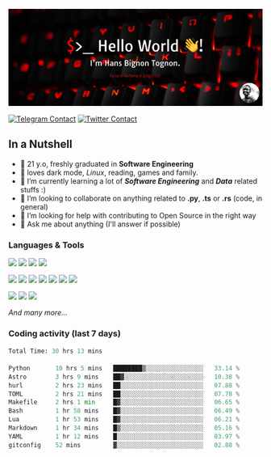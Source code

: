 ![Cover](assets/gh-readme-cover.png)

[![Telegram Contact](https://img.shields.io/badge/Telegram-%230088CC.svg?style=for-the-badge&logo=telegram&logoColor=white)](https://t.me/hanstobi) [![Twitter Contact](https://img.shields.io/badge/Twitter-%2308A0E9.svg?style=for-the-badge&logo=twitter&logoColor=white)](https://twitter.com/_tobihans)

## In a Nutshell
- 👤 21 y.o, freshly graduated in **Software Engineering**
- 🖤 loves dark mode, *Linux*, reading, games and family.
- 🌱 I’m currently learning a lot of ***Software Engineering*** and ***Data*** related stuffs :)
- 👯 I’m looking to collaborate on anything related to **.py**, **.ts** or **.rs** (code, in general)
- 🤔 I’m looking for help with contributing to Open Source in the right way
- 💬 Ask me about anything (I'll answer if possible)

### Languages & Tools
![](https://img.shields.io/badge/Linux-%23eab30f.svg?style=for-the-badge&logo=linux&logoColor=black) ![](https://img.shields.io/badge/Git-%23e54a2f.svg?style=for-the-badge&logo=git&logoColor=white) ![](https://img.shields.io/badge/Github-%231a1d21.svg?style=for-the-badge&logo=github&logoColor=white) ![](https://img.shields.io/badge/Docker-%230394f0.svg?style=for-the-badge&logo=docker&logoColor=white)

![](https://img.shields.io/badge/C-%231a1d21.svg?style=for-the-badge&logo=C&logoColor=white) ![](https://img.shields.io/badge/TypeScript-%230074c2.svg?style=for-the-badge&logo=typescript&logoColor=white) ![](https://img.shields.io/badge/Python-%23f0c540.svg?style=for-the-badge&logo=python) ![](https://img.shields.io/badge/Rust-%23ea4800.svg?style=for-the-badge&logo=rust) ![](https://img.shields.io/badge/Php-%237175aa.svg?style=for-the-badge&logo=php&logoColor=white) ![](https://img.shields.io/badge/HTML-%23d84924.svg?style=for-the-badge&logo=html5&logoColor=white) ![](https://img.shields.io/badge/Scss-%23c45f92.svg?style=for-the-badge&logo=sass&logoColor=white)

![](https://img.shields.io/badge/Vue-%23314559.svg?style=for-the-badge&logo=vue.js) ![](https://img.shields.io/badge/Laravel-%23e54a2f.svg?style=for-the-badge&logo=laravel&logoColor=white) ![](https://img.shields.io/badge/Adonis-%235a45ff.svg?style=for-the-badge&logo=adonisjs)

*And many more...*

### Coding activity (last 7 days)
<!--START_SECTION:waka-->

```python
Total Time: 30 hrs 13 mins

Python       10 hrs 5 mins   ████████▒░░░░░░░░░░░░░░░░   33.14 %
Astro        3 hrs 9 mins    ██▓░░░░░░░░░░░░░░░░░░░░░░   10.38 %
hurl         2 hrs 23 mins   ██░░░░░░░░░░░░░░░░░░░░░░░   07.88 %
TOML         2 hrs 21 mins   ██░░░░░░░░░░░░░░░░░░░░░░░   07.78 %
Makefile     2 hrs 1 min     █▓░░░░░░░░░░░░░░░░░░░░░░░   06.65 %
Bash         1 hr 58 mins    █▓░░░░░░░░░░░░░░░░░░░░░░░   06.49 %
Lua          1 hr 53 mins    █▓░░░░░░░░░░░░░░░░░░░░░░░   06.21 %
Markdown     1 hr 34 mins    █▒░░░░░░░░░░░░░░░░░░░░░░░   05.16 %
YAML         1 hr 12 mins    █░░░░░░░░░░░░░░░░░░░░░░░░   03.97 %
gitconfig    52 mins         ▓░░░░░░░░░░░░░░░░░░░░░░░░   02.88 %
```

<!--END_SECTION:waka-->
